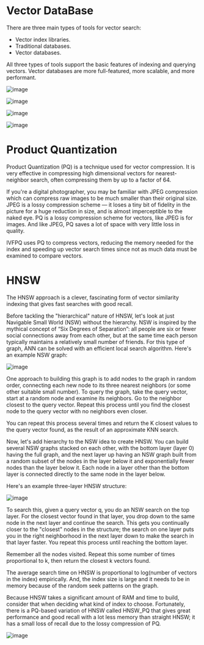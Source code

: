 # Vector DataBase

There are three main types of tools for vector search:
- Vector index libraries.
- Traditional databases.
- Vector databases.


All three types of tools support the basic features of indexing and querying vectors.
Vector databases are more full-featured, more scalable, and more performant.




![image](https://github.com/shekharbiswas/GenAI/assets/32758439/84f4532d-8071-45ca-bcf6-c4cbef00341d)




![image](https://github.com/shekharbiswas/GenAI/assets/32758439/4ad13cb0-5225-4e0f-a5b5-3f8aefb5c6f0)


![image](https://github.com/shekharbiswas/GenAI/assets/32758439/ae72789c-a5fc-440d-a16f-ae2489614c01)


![image](https://github.com/shekharbiswas/GenAI/assets/32758439/f86d8b2b-6f10-495b-80d6-faa2aaf7d9d2)


# Product Quantization

Product Quantization (PQ) is a technique used for vector compression. It is very effective in compressing high dimensional vectors for nearest-neighbor search, often compressing them by up to a factor of 64.


If you're a digital photographer, you may be familiar with JPEG compression which can compress raw images to be much smaller than their original size. JPEG is a lossy compression scheme — it loses a tiny bit of fidelity in the picture for a huge reduction in size, and is almost imperceptible to the naked eye. PQ is a lossy compression scheme for vectors, like JPEG is for images. And like JPEG, PQ saves a lot of space with very little loss in quality.


IVFPQ uses PQ to compress vectors, reducing the memory needed for the index and speeding up vector search times since not as much data must be examined to compare vectors.

# HNSW

The HNSW approach is a clever, fascinating form of vector similarity indexing that gives fast searches with good recall.

Before tackling the "hierarchical" nature of HNSW, let's look at just Navigable Small World (NSW) without the hierarchy. NSW is inspired by the mythical concept of “Six Degrees of Separation”: all people are six or fewer social connections away from each other, but at the same time each person typically maintains a relatively small number of friends. For this type of  graph, ANN can be solved with an efficient local search algorithm. Here's an example NSW graph:

![image](https://github.com/shekharbiswas/GenAI/assets/32758439/2e219364-46a1-4c94-a8d1-d3c7161bf845)

One approach to building this graph is to add nodes to the graph in random order, connecting each new node to its three nearest neighbors (or some other suitable small number). To query the graph, take the query vector, start at a random node and examine its neighbors. Go to the neighbor closest to the query vector. Repeat this process until you find the closest node to the query vector with no neighbors even closer.


You can repeat this process several times and return the K closest values to the query vector found, as the result of an approximate KNN search.


Now, let's add hierarchy to the NSW idea to create HNSW. You can build several NSW graphs stacked on each other, with the bottom layer (layer 0) having the full graph, and the next layer up having an NSW graph built from a random subset of the nodes in the layer below it and exponentially fewer nodes than the layer below it. Each node in a layer other than the bottom layer is connected directly to the same node in the layer below.


Here's an example three-layer HNSW structure:

![image](https://github.com/shekharbiswas/GenAI/assets/32758439/dd8b72c3-f09a-4de8-9068-b68f3910f3ce)


To search this, given a query vector q, you do an NSW search on the top layer. For the closest vector found in that layer, you drop down to the same node in the next layer and continue the search. This gets you continually closer to the "closest" nodes in the structure; the search on one layer puts you in the right neighborhood in the next layer down to make the search in that layer faster. You repeat this process until reaching the bottom layer.


Remember all the nodes visited. Repeat this some number of times proportional to k, then return the closest k vectors found.


The average search time on HNSW is proportional to log(number of vectors in the index) empirically. And, the index size is large and it needs to be in memory because of the random seek patterns on the graph.


Because HNSW takes a significant amount of RAM and time to build, consider that when deciding what kind of index to choose. Fortunately, there is a PQ-based variation of HNSW called HNSW_PQ that gives great performance and good recall with a lot less memory than straight HNSW; it has a small loss of recall due to the lossy compression of PQ.


![image](https://github.com/shekharbiswas/GenAI/assets/32758439/f1eeb611-fab4-441d-8f0e-5057a4073755)
